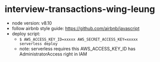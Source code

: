 # interview-transactions-wing-leung
- node version: v8.10
- follow airbnb style guide: https://github.com/airbnb/javascript
- deploy script:
    - `$ AWS_ACCESS_KEY_ID=xxxxx AWS_SECRET_ACCESS_KEY=xxxxx  serverless deploy`
    - note: serverless requires this AWS_ACCESS_KEY_ID has AdministratorAccess right in IAM
